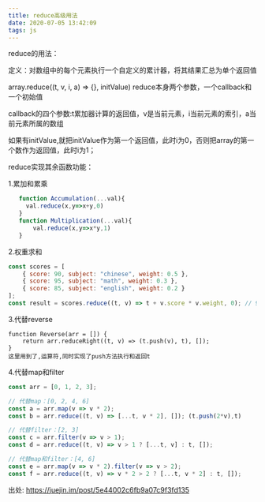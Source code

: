 ```yaml
---
title: reduce高级用法
date: 2020-07-05 13:42:09
tags: js
---
```


reduce的用法：

 定义：对数组中的每个元素执行一个自定义的累计器，将其结果汇总为单个返回值 

 array.reduce((t, v, i, a) => {}, initValue)   reduce本身两个参数，一个callback和一个初始值

<!--more-->

callback的四个参数:t累加器计算的返回值，v是当前元素，i当前元素的索引，a当前元素所属的数组

如果有initValue,就把initValue作为第一个返回值，此时i为0，否则把array的第一个数作为返回值，此时i为1；

reduce实现其余函数功能：

1.累加和累乘

```js
   function Accumulation(...val){
     val.reduce(x,y=>x+y,0)
   } 
   function Multiplication(...val){
       val.reduce(x,y=>x*y,1)
   }
```

2.权重求和

```js
const scores = [
    { score: 90, subject: "chinese", weight: 0.5 },
    { score: 95, subject: "math", weight: 0.3 },
    { score: 85, subject: "english", weight: 0.2 }
];
const result = scores.reduce((t, v) => t + v.score * v.weight, 0); // 90.5
```

3.代替reverse

```
function Reverse(arr = []) {
    return arr.reduceRight((t, v) => (t.push(v), t), []);
}
这里用到了,运算符,同时实现了push方法执行和返回t
```

4.代替map和filter

```js
const arr = [0, 1, 2, 3];

// 代替map：[0, 2, 4, 6]
const a = arr.map(v => v * 2);
const b = arr.reduce((t, v) => [...t, v * 2], []); (t.push(2*v),t)

// 代替filter：[2, 3]
const c = arr.filter(v => v > 1);
const d = arr.reduce((t, v) => v > 1 ? [...t, v] : t, []);

// 代替map和filter：[4, 6]
const e = arr.map(v => v * 2).filter(v => v > 2);
const f = arr.reduce((t, v) => v * 2 > 2 ? [...t, v * 2] : t, []);
```

出处: https://juejin.im/post/5e44002c6fb9a07c9f3fd135 